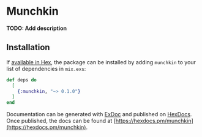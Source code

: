# Munchkin

**TODO: Add description**

## Installation

If [available in Hex](https://hex.pm/docs/publish), the package can be installed
by adding `munchkin` to your list of dependencies in `mix.exs`:

```elixir
def deps do
  [
    {:munchkin, "~> 0.1.0"}
  ]
end
```

Documentation can be generated with [ExDoc](https://github.com/elixir-lang/ex_doc)
and published on [HexDocs](https://hexdocs.pm). Once published, the docs can
be found at [https://hexdocs.pm/munchkin](https://hexdocs.pm/munchkin).

